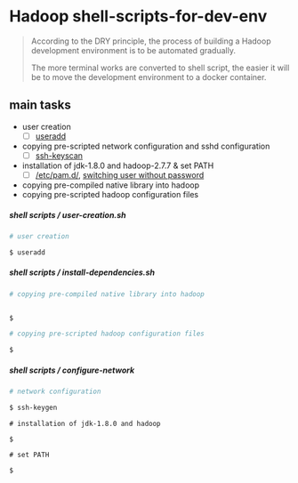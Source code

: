 # Hadoop shell-scripts-for-dev-env

>According to the DRY principle, the process of building a Hadoop development environment is to be automated gradually.
>
>The more terminal works are converted to shell script, the easier it will be to move the development environment to a docker container.



## main tasks

* user creation
  - [ ] [useradd](https://stackoverflow.com/questions/27701930/add-user-to-docker-container)
* copying pre-scripted network configuration and sshd configuration 
  * [ ] [ssh-keyscan](https://serverfault.com/questions/132970/can-i-automatically-add-a-new-host-to-known-hosts/132973)
* installation of jdk-1.8.0 and hadoop-2.7.7 & set PATH
  - [ ] [/etc/pam.d/](http://www.linux-pam.org/Linux-PAM-html/sag-configuration-file.html), [switching user without password](https://unix.stackexchange.com/questions/113754/allow-user1-to-su-user2-without-password)
* copying pre-compiled native library into hadoop
* copying pre-scripted hadoop configuration files



##### shell scripts / user-creation.sh

```bash
# user creation

$ useradd

```



##### shell scripts / install-dependencies.sh

``` bash
# copying pre-compiled native library into hadoop


$

# copying pre-scripted hadoop configuration files

$

```



##### shell scripts / configure-network

``` bash
# network configuration

$ ssh-keygen


```



```
# installation of jdk-1.8.0 and hadoop

$

# set PATH

$



```






